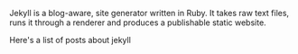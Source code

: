 Jekyll is a blog-aware, site generator written in Ruby. It takes raw text files, runs it through a renderer and produces a publishable static website.

Here's a list of posts about jekyll
